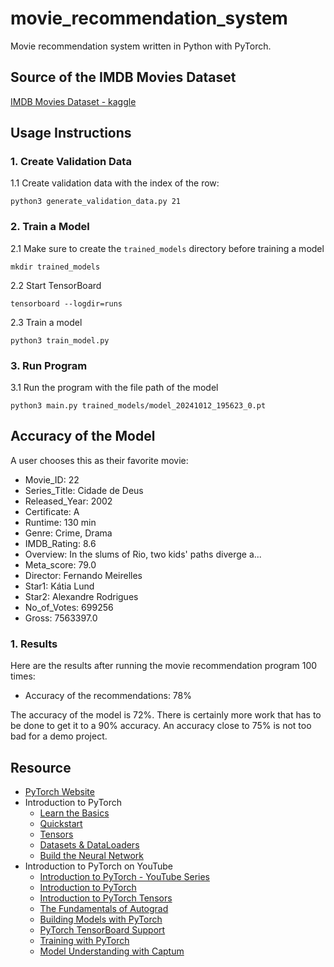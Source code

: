 # movie_recommendation_system
Movie recommendation system written in Python with PyTorch.

## Source of the IMDB Movies Dataset
[IMDB Movies Dataset - kaggle](https://www.kaggle.com/datasets/harshitshankhdhar/imdb-dataset-of-top-1000-movies-and-tv-shows)

## Usage Instructions
### 1. Create Validation Data
1.1 Create validation data with the index of the row:
```
python3 generate_validation_data.py 21
```

### 2. Train a Model
2.1 Make sure to create the `trained_models` directory before training a model
```
mkdir trained_models
```

2.2 Start TensorBoard
```
tensorboard --logdir=runs
```

2.3 Train a model
```
python3 train_model.py
```

### 3. Run Program
3.1 Run the program with the file path of the model
```
python3 main.py trained_models/model_20241012_195623_0.pt
```

## Accuracy of the Model

A user chooses this as their favorite movie:
- Movie_ID: 22
- Series_Title: Cidade de Deus
- Released_Year: 2002
- Certificate: A
- Runtime: 130 min
- Genre: Crime, Drama
- IMDB_Rating: 8.6
- Overview: In the slums of Rio, two kids' paths diverge a...
- Meta_score: 79.0
- Director: Fernando Meirelles
- Star1: Kátia Lund
- Star2: Alexandre Rodrigues
- No_of_Votes: 699256
- Gross: 7563397.0

### 1. Results
Here are the results after running the movie recommendation program 100 times:
- Accuracy of the recommendations: 78%

The accuracy of the model is 72%. There is certainly more work that has to be
done to get it to a 90% accuracy. An accuracy close to 75% is not too bad for
a demo project.

## Resource
- [PyTorch Website](https://pytorch.org)
- Introduction to PyTorch
  - [Learn the Basics](https://pytorch.org/tutorials/beginner/basics/intro.html)
  - [Quickstart](https://pytorch.org/tutorials/beginner/basics/quickstart_tutorial.html)
  - [Tensors](https://pytorch.org/tutorials/beginner/basics/tensorqs_tutorial.html)
  - [Datasets & DataLoaders](https://pytorch.org/tutorials/beginner/basics/data_tutorial.html)
  - [Build the Neural Network](https://pytorch.org/tutorials/beginner/basics/buildmodel_tutorial.html)
- Introduction to PyTorch on YouTube
  - [Introduction to PyTorch - YouTube Series](https://pytorch.org/tutorials/beginner/introyt.html)
  - [Introduction to PyTorch](https://pytorch.org/tutorials/beginner/introyt/introyt1_tutorial.html)
  - [Introduction to PyTorch Tensors](https://pytorch.org/tutorials/beginner/introyt/tensors_deeper_tutorial.html)
  - [The Fundamentals of Autograd](https://pytorch.org/tutorials/beginner/introyt/autogradyt_tutorial.html)
  - [Building Models with PyTorch](https://pytorch.org/tutorials/beginner/introyt/modelsyt_tutorial.html)
  - [PyTorch TensorBoard Support](https://pytorch.org/tutorials/beginner/introyt/tensorboardyt_tutorial.html)
  - [Training with PyTorch](https://pytorch.org/tutorials/beginner/introyt/trainingyt.html)
  - [Model Understanding with Captum](https://pytorch.org/tutorials/beginner/introyt/captumyt.html)
